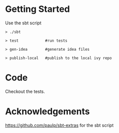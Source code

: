 Getting Started
=====

Use the sbt script


	> ./sbt

	> test            #run tests

	> gen-idea        #generate idea files

	> publish-local   #publish to the local ivy repo  




Code
======

Checkout the tests.





Acknowledgements
========

https://github.com/paulp/sbt-extras for the sbt script







